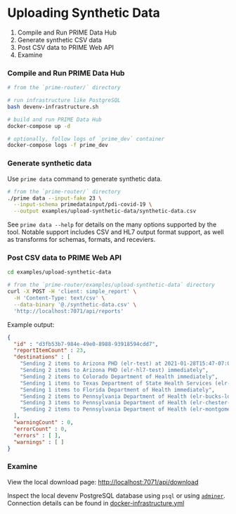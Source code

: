 # Uploading Synthetic Data

1. Compile and Run PRIME Data Hub
2. Generate synthetic CSV data
3. Post CSV data to PRIME Web API
4. Examine

### Compile and Run PRIME Data Hub

```bash
# from the `prime-router/` directory

# run infrastructure like PostgreSQL 
bash devenv-infrastructure.sh

# build and run PRIME Data Hub
docker-compose up -d

# optionally, follow logs of `prime_dev` container
docker-compose logs -f prime_dev
```

### Generate synthetic data

Use `prime data` command to generate synthetic data.

```bash
# from the `prime-router/` directory
./prime data --input-fake 23 \
  --input-schema primedatainput/pdi-covid-19 \
  --output examples/upload-synthetic-data/synthetic-data.csv
```

See `prime data --help` for details on the many options supported by the tool.
Notable support includes CSV and HL7 output format support, as well as transforms for schemas, formats, and receviers.


### Post CSV data to PRIME Web API

```bash
cd examples/upload-synthetic-data

# from the `prime-router/examples/upload-synthetic-data` directory
curl -X POST -H 'client: simple_report' \
  -H 'Content-Type: text/csv' \
  --data-binary '@./synthetic-data.csv' \
  'http://localhost:7071/api/reports'
```

Example output:

```json
{
  "id" : "d3fb53b7-984e-49e0-8988-93918594cdd7",
  "reportItemCount" : 23,
  "destinations" : [
    "Sending 2 items to Arizona PHD (elr-test) at 2021-01-28T15:47-07:00",
    "Sending 2 items to Arizona PHD (elr-hl7-test) immediately",
    "Sending 2 items to Colorado Department of Health immediately",
    "Sending 1 items to Texas Department of State Health Services (elr-test) immediately",
    "Sending 1 items to Florida Department of Health immediately",
    "Sending 2 items to Pennsylvania Department of Health (elr-bucks-local) immediately",
    "Sending 3 items to Pennsylvania Department of Health (elr-chester-local) immediately",
    "Sending 2 items to Pennsylvania Department of Health (elr-montgomery-local) immediately"
  ],
  "warningCount" : 0,
  "errorCount" : 0,
  "errors" : [ ],
  "warnings" : [ ]
}
```

### Examine

View the local download page: [http://localhost:7071/api/download](http://localhost:7071/api/download)

Inspect the local devenv PostgreSQL database using `psql` or
using [`adminer`](http://localhost:8080/?pgsql=db_pgsql&username=prime&db=prime_data_hub&ns=public).
Connection details can be found in [docker-infrastructure.yml](../../docker-infrastructure.yml)

